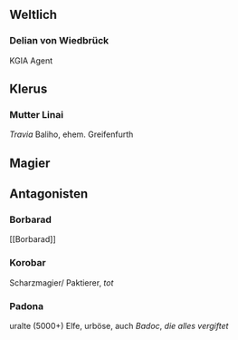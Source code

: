 ## Weltlich

### Delian von Wiedbrück
KGIA Agent

## Klerus

### Mutter Linai
*Travia*
Baliho, ehem. Greifenfurth

## Magier




## Antagonisten

### Borbarad 
[[Borbarad]]
### Korobar
Scharzmagier/ Paktierer, *tot*

### Padona 
uralte (5000+) Elfe, urböse, auch *Badoc*, *die alles vergiftet*




